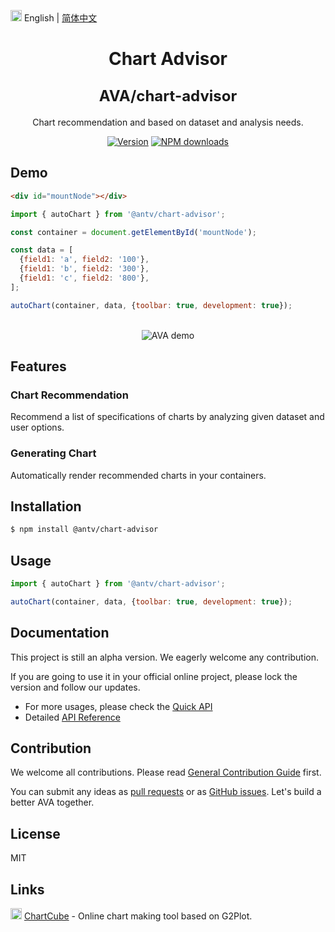 <img src="https://gw.alipayobjects.com/zos/antfincdn/R8sN%24GNdh6/language.svg" width="18"> English | [简体中文](./zh-CN/README.zh-CN.md)

<h1 align="center">
  <p>Chart Advisor</p>
  <span style="font-size: 24px;">AVA/chart-advisor</span>
</h1>

<div align="center">

Chart recommendation and based on dataset and analysis needs.

[![Version](https://badgen.net/npm/v/@antv/chart-advisor)](https://www.npmjs.com/@antv/chart-advisor)
[![NPM downloads](http://img.shields.io/npm/dm/@antv/chart-advisor.svg)](http://npmjs.com/@antv/chart-advisor)

</div>

## Demo

```html
<div id="mountNode"></div>
```

```js
import { autoChart } from '@antv/chart-advisor';

const container = document.getElementById('mountNode');

const data = [
  {field1: 'a', field2: '100'},
  {field1: 'b', field2: '300'},
  {field1: 'c', field2: '800'},
];

autoChart(container, data, {toolbar: true, development: true});
```

<br>

<div align="center">
  <img src="https://gw.alipayobjects.com/zos/antfincdn/QTJPYXJpjW/avademo.gif" alt="AVA demo">
</div>

## Features

### Chart Recommendation

Recommend a list of specifications of charts by analyzing given dataset and user options.

### Generating Chart

Automatically render recommended charts in your containers.

## Installation

```bash
$ npm install @antv/chart-advisor
```

## Usage

```js
import { autoChart } from '@antv/chart-advisor';

autoChart(container, data, {toolbar: true, development: true});
```

## Documentation

This project is still an alpha version. We eagerly welcome any contribution.

If you are going to use it in your official online project, please lock the version and follow our updates.


* For more usages, please check the [Quick API](./API.md)
* Detailed [API Reference](../../docs/api/chart-advisor.md)

## Contribution

We welcome all contributions. Please read [General Contribution Guide](../../CONTRIBUTING.md) first.

You can submit any ideas as [pull requests](https://github.com/antvis/AVA/pulls) or as [GitHub issues](https://github.com/antvis/AVA/issues). Let's build a better AVA together.

## License

MIT

## Links

<img src="https://gw.alipayobjects.com/zos/antfincdn/1yMwFkBvyV/chartcube-logo-cube.svg" width="18"> [ChartCube](https://chartcube.alipay.com/) - Online chart making tool based on G2Plot.
